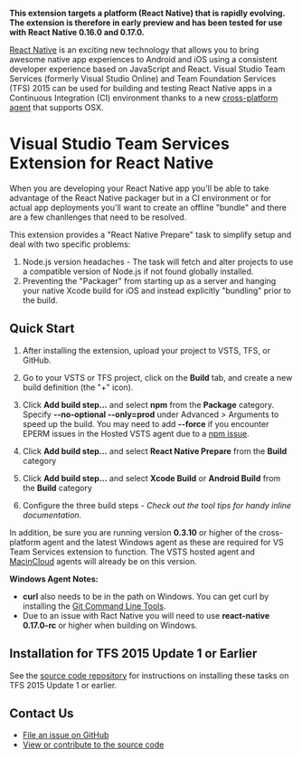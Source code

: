 **This extension targets a platform (React Native) that is rapidly evolving. The extension is therefore in early preview and has been tested for use with React Native 0.16.0 and 0.17.0.**

[React Native](http://facebook.github.io/react-native/) is an exciting new technology that allows you to bring awesome native app experiences to Android and iOS using a consistent developer experience based on JavaScript and React. Visual Studio Team Services (formerly Visual Studio Online) and Team Foundation Services (TFS) 2015 can be used for building and testing React Native apps in a Continuous Integration (CI) environment thanks to a new [cross-platform agent](http://go.microsoft.com/fwlink/?LinkID=533789) that supports OSX. 

# Visual Studio Team Services Extension for React Native
When you are developing your React Native app you'll be able to take advantage of the React Native packager but in a CI environment or for actual app deployments you'll want to create an offline "bundle" and there are a few chanllenges that need to be resolved.

This extension provides a "React Native Prepare" task to simplify setup and deal with two specific problems: 

1. Node.js version headaches - The task will fetch and alter projects to use a compatible version of Node.js if not found globally installed.
2. Preventing the "Packager" from starting up as a server and hanging your native Xcode build for iOS and instead explicitly "bundling" prior to the build.
 
## Quick Start

1. After installing the extension, upload your project to VSTS, TFS, or GitHub.

2. Go to your VSTS or TFS project, click on the **Build** tab, and create a new build definition (the "+" icon).

3. Click **Add build step...** and select **npm** from the **Package** category. Specify **--no-optional --only=prod** under Advanced > Arguments to speed up the build. You may need to add **--force** if you encounter EPERM issues in the Hosted VSTS agent due to a [npm issue](https://github.com/npm/npm/issues/9696).

4. Click **Add build step...** and select **React Native Prepare** from the **Build** category

5. Click **Add build step...** and select **Xcode Build** or **Android Build** from the **Build** category

6. Configure the three build steps - *Check out the tool tips for handy inline documentation.*

In addition, be sure you are running version **0.3.10** or higher of the cross-platform agent and the latest Windows agent as these are required for VS Team Services extension to function. The VSTS hosted agent and [MacinCloud](http://go.microsoft.com/fwlink/?LinkID=691834) agents will already be on this version.

**Windows Agent Notes:** 
- **curl** also needs to be in the path on Windows. You can get curl by installing the [Git Command Line Tools](http://www.git-scm.com/downloads).
- Due to an issue with Ract Native you will need to use **react-native 0.17.0-rc** or higher when building on Windows. 

## Installation for TFS 2015 Update 1 or Earlier

See the [source code repository](https://github.com/Microsoft/vsts-react-native-tasks) for instructions on installing these tasks on TFS 2015 Update 1 or earlier.

## Contact Us
* [File an issue on GitHub](https://github.com/Microsoft/vsts-react-native-tasks/issues)
* [View or contribute to the source code](https://github.com/Microsoft/vsts-react-native-tasks)

